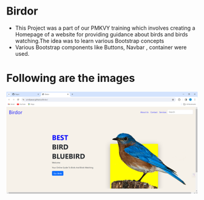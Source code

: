 # Birdor
- This Project was a part of our PMKVY training which involves creating a Homepage of a website for providing guidance about birds and birds watching.The idea was to learn various Bootstrap concepts
- Various Bootstrap components like Buttons, Navbar , container were used. 

# Following are the images
![img](img.png)

